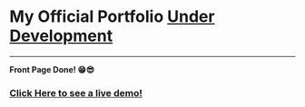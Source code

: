 # My Official Portfolio [Under Development](#)
<hr>

**Front Page Done! 😁😎**

### [Click Here to see a live demo!](https://sajjathossain.github.io/Portfolio/)
